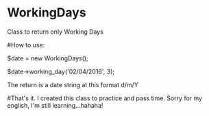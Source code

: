 # WorkingDays
Class to return only Working Days

#How to use:

$date = new WorkingDays();

$date->working_day('02/04/2016', 3);

The return is a date string at this format d/m/Y


#That's it.
I created this class to practice and pass time.
Sorry for my english, I'm still learning...hahaha!
